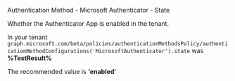 Authentication Method - Microsoft Authenticator - State

Whether the Authenticator App is enabled in the tenant.

<!--- Results --->

In your tenant `graph.microsoft.com/beta/policies/authenticationMethodsPolicy/authenticationMethodConfigurations('MicrosoftAuthenticator').state` was **%TestResult%**

The recommended value is **'enabled'**
